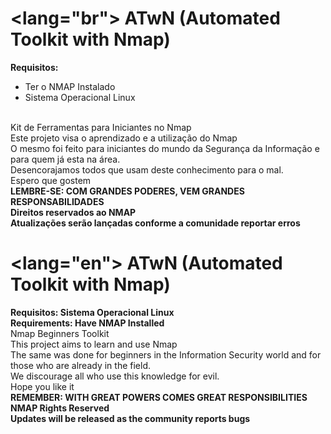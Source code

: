 <lang="br">
ATwN (Automated Toolkit with Nmap)
================================================================================
<strong>Requisitos:</strong><br>
<ul> 
  <li>Ter o NMAP Instalado </li>
  <li>Sistema Operacional Linux </li>
</ul>
<br>
Kit de Ferramentas para Iniciantes no Nmap <br>
Este projeto visa o aprendizado e a utilização do Nmap <br>
O mesmo foi feito para iniciantes do mundo da Segurança da Informação e para quem já esta na área.<br>
Desencorajamos todos que usam deste conhecimento para o mal. <br>
Espero que gostem <br>
<strong>LEMBRE-SE: COM GRANDES PODERES, VEM GRANDES RESPONSABILIDADES</strong><br>
<strong>Direitos reservados ao NMAP</strong><br>
<strong>Atualizações serão lançadas conforme a comunidade reportar erros</strong><br>

<lang="en">
ATwN (Automated Toolkit with Nmap)
=================================================================================
<strong>Requisitos: Sistema Operacional Linux </strong><br>
<strong>Requirements: Have NMAP Installed</strong><br>
Nmap Beginners Toolkit <br>
This project aims to learn and use Nmap <br>
The same was done for beginners in the Information Security world and for those who are already in the field.<br>
We discourage all who use this knowledge for evil. <br>
Hope you like it <br>
<strong>REMEMBER: WITH GREAT POWERS COMES GREAT RESPONSIBILITIES</strong><br>
<strong>NMAP Rights Reserved</strong><br>
<strong>Updates will be released as the community reports bugs</strong><br>
